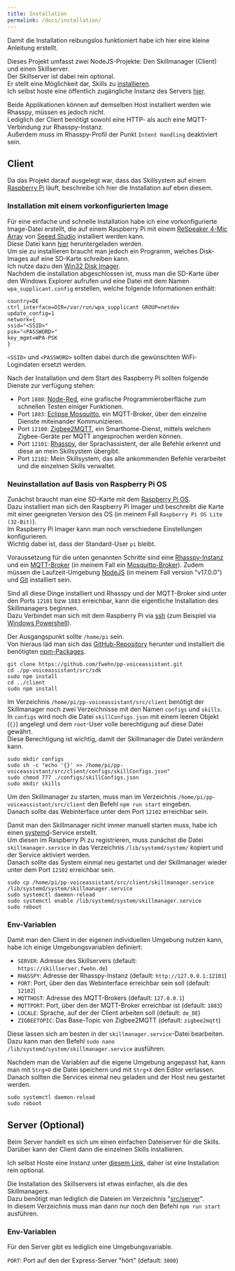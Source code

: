 ```yaml
---
title: Installation
permalink: /docs/installation/
---
```


Damit die Installation reibungslos funktioniert habe ich hier eine kleine Anleitung erstellt.
  
Dieses Projekt umfasst zwei NodeJS-Projekte: Den Skillmanager (Client) und einen Skillserver.  
Der Skillserver ist dabei rein optional.  
Er stellt eine Möglichkeit dar, Skills zu [installieren](./client/skillmanager.md#online).  
Ich selbst hoste eine öffentlich zugängliche Instanz des Servers [hier](https://skillserver.fwehn.de).  
  
Beide Applikationen können auf demselben Host installiert werden wie Rhasspy, müssen es jedoch nicht.  
Lediglich der Client benötigt sowohl eine HTTP- als auch eine MQTT-Verbindung zur Rhasspy-Instanz.  
Außerdem muss im Rhasspy-Profil der Punkt ``Intent Handling`` deaktiviert sein.  

## Client

Da das Projekt darauf ausgelegt war, dass das Skillsystem auf einem [Raspberry Pi](https://www.raspberrypi.com/) läuft, beschreibe ich hier die Installation auf eben diesem.  

### Installation mit einem vorkonfigurierten Image

[//]: # (TODO download link einfügen)

Für eine einfache und schnelle Installation habe ich eine vorkonfigurierte Image-Datei erstellt, die auf einem Raspberry Pi mit einem [ReSpeaker 4-Mic Array](https://wiki.seeedstudio.com/ReSpeaker_4_Mic_Array_for_Raspberry_Pi/) von [Seeed Studio](https://wiki.seeedstudio.com/) installiert werden kann.  
Diese Datei kann [hier]() heruntergeladen werden.  
Um sie zu installieren braucht man jedoch ein Programm, welches Disk-Images auf eine SD-Karte schreiben kann.  
Ich nutze dazu den [Win32 Disk Imager](https://win32diskimager.org/).  
Nachdem die installation abgeschlossen ist, muss man die SD-Karte über den Windows Explorer aufrufen und eine Datei mit dem Namen ``wpa_supplicant.config`` erstellen, welche folgende Informationen enthält:  

````
country=DE
ctrl_interface=DIR=/var/run/wpa_supplicant GROUP=netdev
update_config=1
network={
ssid="<SSID>"
psk="<PASSWORD>"
key_mgmt=WPA-PSK
}
````
  
``<SSID>`` und ``<PASSWORD>`` sollten dabei durch die gewünschten WiFi-Logindaten ersetzt werden.  


Nach der Installation und dem Start des Raspberry Pi sollten folgende Dienste zur verfügung stehen:  

- Port ``1880``: [Node-Red](https://nodered.org/), eine grafische Programmieroberfläche zum schnellen Testen einiger Funktionen.
- Port ``1883``: [Eclipse Mosquitto](https://mosquitto.org/), ein MQTT-Broker, über den einzelne Dienste miteinander Kommunizieren.
- Port ``12100``: [Zigbee2MQTT](https://www.zigbee2mqtt.io/), ein Smarthome-Dienst, mittels welchem Zigbee-Geräte per MQTT angesprochen werden können.
- Port ``12101``: [Rhasspy](https://rhasspy.readthedocs.io/en/latest/), der Sprachassistent, der alle Befehle erkennt und diese an mein Skillsystem übergibt.
- Port ``12102``: Mein Skillsystem, das alle ankommenden Befehle verarbeitet und die einzelnen Skills verwaltet.

### Neuinstallation auf Basis von Raspberry Pi OS

Zunächst braucht man eine SD-Karte mit dem [Raspberry Pi OS](https://www.raspberrypi.com/software/).  
Dazu installiert man sich den Raspberry Pi Imager und beschreibt die Karte mit einer geeigneten Version des OS (in meinem Fall ``Raspberry Pi OS Lite (32-Bit)``).  
Im Raspberry Pi Imager kann man noch verschiedene Einstellungen konfigurieren.  
Wichtig dabei ist, dass der Standard-User ``pi`` bleibt.  
  
Voraussetzung für die unten genannten Schritte sind eine [Rhasspy-Instanz](https://rhasspy.readthedocs.io/en/latest/installation/) und ein [MQTT-Broker](https://mqtt.org/software/#servers-brokers) (in meinem Fall ein [Mosquitto-Broker](https://mosquitto.org/)).
Zudem müssen die Laufzeit-Umgebung [NodeJS](https://nodejs.org/en/download/) (in meinem Fall version "v17.0.0") und [Git](https://git-scm.com/) installiert sein.  
  
Sind all diese Dinge installiert und Rhasspy und der MQTT-Broker sind unter den Ports ``12101`` bzw ``1883`` erreichbar, kann die eigentliche Installation des Skillmanagers beginnen.  
Dazu Verbindet man sich mit dem Raspberry Pi via [ssh](https://de.wikipedia.org/wiki/Secure_Shell) (zum Beispiel via [Windows Powershell](https://de.wikipedia.org/wiki/PowerShell)).  
  
Der Ausgangspunkt sollte ``/home/pi`` sein.  
Von hieraus läd man sich das [GitHub-Repository](https://github.com/fwehn/pp-voiceassistant) herunter und installiert die benötigten [npm-Packages](https://www.npmjs.com/).  

````shell
git clone https://github.com/fwehn/pp-voiceassistant.git
cd ./pp-voiceassistant/src/sdk
sudo npm install
cd ../client
sudo npm install
````

Im Verzeichnis ``/home/pi/pp-voiceassistant/src/client`` benötigt der Skillmanager noch zwei Verzeichnisse mit den Namen ``configs`` und ``skills``.  
In ``configs`` wird noch die Datei ``skillConfigs.json`` mit einem leeren Objekt (``{}``) angelegt und dem ``root``-User volle berechtigung auf diese Datei gewährt.  
Diese Berechtigung ist wichtig, damit der Skillmanager die Datei verändern kann.  

````shell
sudo mkdir configs
sudo sh -c "echo '{}' >> /home/pi/pp-voiceassistant/src/client/configs/skillConfigs.json"
sudo chmod 777 ./configs/skillConfigs.json
sudo mkdir skills
````

Um den Skillmanager zu starten, muss man im Verzeichnis ``/home/pi/pp-voiceassistant/src/client`` den Befehl ``npm run start`` eingeben.  
Danach sollte das Webinterface unter dem Port ``12102`` erreichbar sein.  
  
Damit man den Skillmanager nicht immer manuell starten muss, habe ich einen [systemd](https://de.wikipedia.org/wiki/Systemd#:~:text=systemd%20ist%20eine%20Sammlung%20von,und%20Beenden%20weiterer%20Prozesse%20dient.)-Service erstellt.  
Um diesen im Raspberry Pi zu registrieren, muss zunächst die Datei ``skillmanager.service`` in das Verzeichnis ``/lib/systemd/system/`` kopiert und der Service aktiviert werden.  
Danach sollte das System einmal neu gestartet und der Skillmanager wieder unter dem Port ``12102`` erreichbar sein.

````shell
sudo cp /home/pi/pp-voiceassistant/src/client/skillmanager.service /lib/systemd/system/skillmanager.service
sudo systemctl daemon-reload
sudo systemctl enable /lib/systemd/system/skillmanager.service
sudo reboot
````

### Env-Variablen

Damit man den Client in der eigenen individuellen Umgebung nutzen kann, habe ich einige Umgebungsvariablen definiert:

- ``SERVER``: Adresse des Skillservers (default: ``https://skillserver.fwehn.de``)
- ``RHASSPY``: Adresse der Rhasspy-Instanz (default: ``http://127.0.0.1:12101``)
- ``PORT``: Port, über den das Webinterface erreichbar sein soll (default: ``12102``)
- ``MQTTHOST``: Adresse des MQTT-Brokers (default: ``127.0.0.1``)
- ``MQTTPORT``: Port, über den der MQTT-Broker erreichbar ist (default: ``1883``)
- ``LOCALE``: Sprache, auf der der Client arbeiten soll (default: ``de_DE``)
- ``ZIGBEETOPIC``: Das Base-Topic von Zigbee2MQTT (default: ``zigbee2mqtt``)

Diese lassen sich am besten in der ``skillmanager.service``-Datei bearbeiten.  
Dazu kann man den Befehl ``sudo nano /lib/systemd/system/skillmanager.service`` ausführen.  
  
Nachdem man die Variablen auf die eigene Umgebung angepasst hat, kann man mit ``Strg+O`` die Datei speichern und mit ``Strg+X`` den Editor verlassen.  
Danach sollten die Services einmal neu geladen und der Host neu gestartet werden. 

````shell
sudo systemctl daemon-reload
sudo reboot
````

## Server (Optional)

Beim Server handelt es sich um einen einfachen Dateiserver für die Skills.  
Darüber kann der Client dann die einzelnen Skills installieren.  
  
Ich selbst Hoste eine Instanz unter [diesem Link](https://skillserver.fwehn.de), daher ist eine Installation rein optional.
  
Die Installation des Skillservers ist etwas einfacher, als die des Skillmanagers.  
Dazu benötigt man lediglich die Dateien im Verzeichnis "[src/server](https://github.com/fwehn/pp-voiceassistant/tree/main/src/server)".  
In diesem Verzeichnis muss man dann nur noch den Befehl ``npm run start`` ausführen.

### Env-Variablen
Für den Server gibt es lediglich eine Umgebungsvariable.

``PORT``: Port auf den der Express-Server "hört" (default: ``3000``)